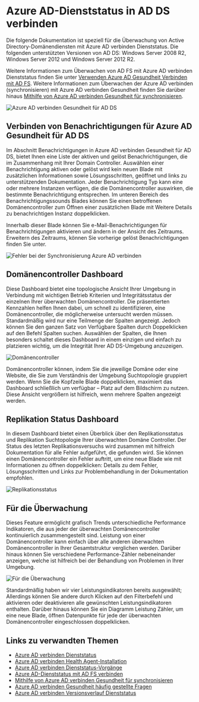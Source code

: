 
<properties
    pageTitle="Azure AD-Dienststatus in AD DS verbinden | Microsoft Azure"
    description="Dies ist der Azure AD verbinden Dienststatus-Seite, die von AD DS überwachen erläutert werden."
    services="active-directory"
    documentationCenter=""
    authors="arluca"
    manager="samueld"
    editor="curtand"/>

<tags
    ms.service="active-directory"
    ms.workload="identity"
    ms.tgt_pltfrm="na"
    ms.devlang="na"
    ms.topic="get-started-article"
    ms.date="10/18/2016"
    ms.author="arluca"/>

# <a name="using-azure-ad-connect-health-with-ad-ds"></a>Azure AD-Dienststatus in AD DS verbinden
Die folgende Dokumentation ist speziell für die Überwachung von Active Directory-Domänendiensten mit Azure AD verbinden Dienststatus. Die folgenden unterstützten Versionen von AD DS: Windows Server 2008 R2, Windows Server 2012 und Windows Server 2012 R2.

Weitere Informationen zum Überwachen von AD FS mit Azure AD verbinden Dienststatus finden Sie unter [Verwenden Azure AD Gesundheit Verbinden mit AD FS](active-directory-aadconnect-health-adfs.md). Weitere Informationen zum Überwachen der Azure AD verbinden (synchronisieren) mit Azure AD verbinden Gesundheit finden Sie darüber hinaus [Mithilfe von Azure AD verbinden Gesundheit für synchronisieren](active-directory-aadconnect-health-sync.md).

![Azure AD verbinden Gesundheit für AD DS](./media/active-directory-aadconnect-health/aadconnect-health-adds-entry.png)

## <a name="alerts-for-azure-ad-connect-health-for-ad-ds"></a>Verbinden von Benachrichtigungen für Azure AD Gesundheit für AD DS
Im Abschnitt Benachrichtigungen in Azure AD verbinden Gesundheit für AD DS, bietet Ihnen eine Liste der aktiven und gelöst Benachrichtigungen, die im Zusammenhang mit Ihrer Domain Controller. Auswählen einer Benachrichtigung aktiven oder gelöst wird kein neuen Blade mit zusätzlichen Informationen sowie Lösungsschritten, geöffnet und links zu unterstützenden Dokumentation. Jeder Benachrichtigung Typ kann eine oder mehrere Instanzen verfügen, die die Domänencontroller auswirken, die bestimmte Benachrichtigung entsprechen. Im unteren Bereich des Benachrichtigungssounds Blades können Sie einen betroffenen Domänencontroller zum Öffnen einer zusätzlichen Blade mit Weitere Details zu benachrichtigen Instanz doppelklicken.

Innerhalb dieser Blade können Sie e-Mail-Benachrichtigungen für Benachrichtigungen aktivieren und ändern in der Ansicht des Zeitraums. Erweitern des Zeitraums, können Sie vorherige gelöst Benachrichtigungen finden Sie unter.

![Fehler bei der Synchronisierung Azure AD verbinden](./media/active-directory-aadconnect-health/aadconnect-health-adds-alerts.png)

## <a name="domain-controllers-dashboard"></a>Domänencontroller Dashboard
Diese Dashboard bietet eine topologische Ansicht Ihrer Umgebung in Verbindung mit wichtigen Betrieb Kriterien und Integritätsstatus der einzelnen Ihrer überwachten Domänencontroller. Die präsentierten Kennzahlen helfen Ihnen dabei, um schnell zu identifizieren, eine Domänencontroller, die möglicherweise untersucht werden müssen. Standardmäßig wird nur eine Teilmenge der Spalten angezeigt. Jedoch können Sie den ganzen Satz von Verfügbare Spalten durch Doppelklicken auf den Befehl Spalten suchen. Auswählen der Spalten, die Ihnen besonders schaltet dieses Dashboard in einem einzigen und einfach zu platzieren wichtig, um die Integrität Ihrer AD DS-Umgebung anzuzeigen.

![Domänencontroller](./media/active-directory-aadconnect-health/aadconnect-health-adds-domainsandsites-dashboard.png)

Domänencontroller können, indem Sie die jeweilige Domäne oder eine Website, die Sie zum Verständnis der Umgebung Suchtopologie gruppiert werden. Wenn Sie die Kopfzeile Blade doppelklicken, maximiert das Dashboard schließlich um verfügbar – Platz auf dem Bildschirm zu nutzen. Diese Ansicht vergrößern ist hilfreich, wenn mehrere Spalten angezeigt werden.

## <a name="replication-status-dashboard"></a>Replikation Status Dashboard
In diesem Dashboard bietet einen Überblick über den Replikationsstatus und Replikation Suchtopologie Ihrer überwachten Domäne Controller. Der Status des letzten Replikationsversuchs wird zusammen mit hilfreich Dokumentation für alle Fehler aufgeführt, die gefunden wird. Sie können einen Domänencontroller ein Fehler auftritt, um eine neue Blade wie mit Informationen zu öffnen doppelklicken: Details zu dem Fehler, Lösungsschritten und Links zur Problembehandlung in der Dokumentation empfohlen.

![Replikationsstatus](./media/active-directory-aadconnect-health/aadconnect-health-adds-replication.png)

## <a name="monitoring"></a>Für die Überwachung
Dieses Feature ermöglicht grafisch Trends unterschiedliche Performance Indikatoren, die aus jeder der überwachten Domänencontroller kontinuierlich zusammengestellt sind. Leistung von einer Domänencontroller kann einfach über alle anderen überwachten Domänencontroller in Ihrer Gesamtstruktur verglichen werden. Darüber hinaus können Sie verschiedene Performance-Zähler nebeneinander anzeigen, welche ist hilfreich bei der Behandlung von Problemen in Ihrer Umgebung.

![Für die Überwachung](./media/active-directory-aadconnect-health/aadconnect-health-adds-monitoring.png)

Standardmäßig haben wir vier Leistungsindikatoren bereits ausgewählt; Allerdings können Sie andere durch Klicken auf den Filterbefehl und aktivieren oder deaktivieren alle gewünschten Leistungsindikatoren enthalten. Darüber hinaus können Sie ein Diagramm Leistung Zähler, um eine neue Blade, öffnen Datenpunkte für jede der überwachten Domänencontroller eingeschlossen doppelklicken.

## <a name="related-links"></a>Links zu verwandten Themen

* [Azure AD verbinden Dienststatus](active-directory-aadconnect-health.md)
* [Azure AD verbinden Health Agent-Installation](active-directory-aadconnect-health-agent-install.md)
* [Azure AD verbinden Dienststatus-Vorgänge](active-directory-aadconnect-health-operations.md)
* [Azure AD-Dienststatus mit AD FS verbinden](active-directory-aadconnect-health-adfs.md)
* [Mithilfe von Azure AD verbinden Gesundheit für synchronisieren](active-directory-aadconnect-health-sync.md)
* [Azure AD verbinden Gesundheit häufig gestellte Fragen](active-directory-aadconnect-health-faq.md)
* [Azure AD verbinden Versionsverlauf Dienststatus](active-directory-aadconnect-health-version-history.md)
